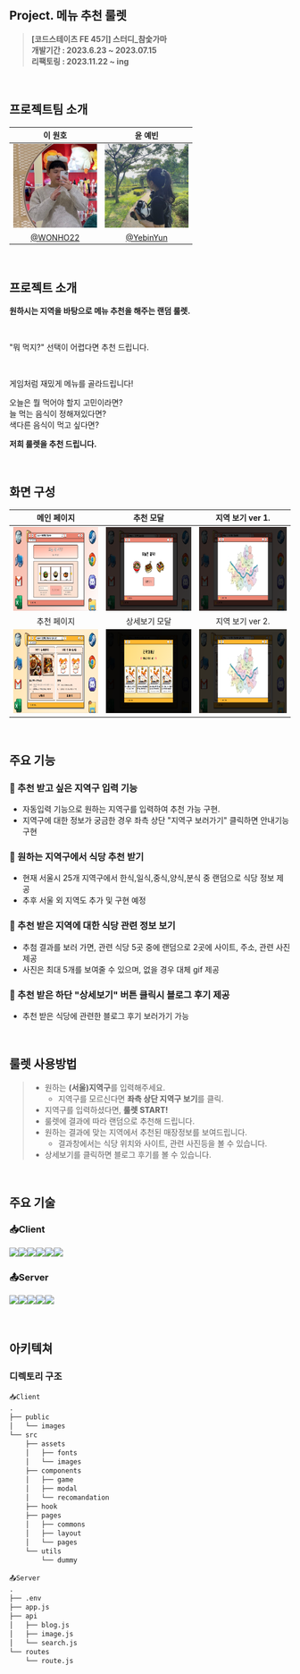 <br>

## **Project. 메뉴 추천 룰렛**

> **[코드스테이츠 FE 45기] 스터디\_참숯가마**\
> **개발기간 : 2023.6.23 ~ 2023.07.15**\
> **리팩토링 : 2023.11.22 ~ ing**

<br>

## 프로젝트팀 소개

| <center>이 원호</center>                                           | <center>윤 예빈</center>                                           |
| ------------------------------------------------------------------ | ------------------------------------------------------------------ |
| <img width="150px" height="150px" src = "client\public\images\Wonho.png"> | <img width="150px" height="150px" src = "client\public\images\Yebin.jpg"> |
| <center>[@WONHO22](https://github.com/W0N-H0)</center>             | <center>[@YebinYun](https://github.com/YebinYun)</center>          |

<br>

## 프로젝트 소개

**원하시는 지역을 바탕으로 메뉴 추천을 해주는 랜덤 룰렛.**

<br>

"뭐 먹지?" 선택이 어렵다면 추천 드립니다.

<br>

게임처럼 재밌게 메뉴를 골라드립니다!

오늘은 뭘 먹어야 할지 고민이라면?<br>
늘 먹는 음식이 정해져있다면?<br>
색다른 음식이 먹고 싶다면?<br>

**저희 룰렛을 추천 드립니다.**

<br>

## 화면 구성

| <center>메인 페이지</center>                                               | <center>추천 모달</center>                                             | <center>지역 보기 ver 1.</center>                                          |
| -------------------------------------------------------------------------- | ---------------------------------------------------------------------- | -------------------------------------------------------------------------- |
| <img width="300px" height="150px" src = "client\public\images\Main.png">          | <img width="300px" height="150px" src = "client\public\images\MainModal.png"> | <img width="300px" height="150px" src = "client\public\images\MapModalFirst.png"> |
| <center>추천 페이지</center>                                               | <center>상세보기 모달</center>                                         | <center>지역 보기 ver 2.</center>                                          |
| <img width="300px" height="150px" src = "client\public\images\Recomandation.png"> | <img width="300px" height="150px" src = "client\public\images\BlogModal.png"> | <img width="300px" height="150px" src = "client\public\images\MapModalSec.png">   |

<br>

## 주요 기능

### 🍚 추천 받고 싶은 지역구 입력 기능

- 자동입력 기능으로 원하는 지역구를 입력하여 추천 가능 구현.
- 지역구에 대한 정보가 궁금한 경우 좌측 상단 "지역구 보러가기" 클릭하면 안내기능 구현

### 🍚 원하는 지역구에서 식당 추천 받기

- 현재 서울시 25개 지역구에서 한식,일식,중식,양식,분식 중 랜덤으로 식당 정보 제공
- 추후 서울 외 지역도 추가 및 구현 예정

### 🍚 추천 받은 지역에 대한 식당 관련 정보 보기

- 추첨 결과를 보러 가면, 관련 식당 5곳 중에 랜덤으로 2곳에 사이트, 주소, 관련 사진 제공
- 사진은 최대 5개를 보여줄 수 있으며, 없을 경우 대체 gif 제공

### 🍚 추천 받은 하단 "상세보기" 버튼 클릭시 블로그 후기 제공

- 추천 받은 식당에 관련한 블로그 후기 보러가기 가능

<br>

## 룰렛 사용방법

> - 원하는 **(서울)지역구**를 입력해주세요.
>   - 지역구를 모르신다면 **좌측 상단 지역구 보기**를 클릭.
> - 지역구를 입력하셨다면, **룰렛 START!**
> - 룰렛에 결과에 따라 랜덤으로 추천해 드립니다.
> - 원하는 결과에 맞는 지역에서 추천된 매장정보를 보여드립니다.
>   - 결과창에서는 식당 위치와 사이트, 관련 사진등을 볼 수 있습니다.
> - 상세보기를 클릭하면 블로그 후기를 볼 수 있습니다.

<br>

## **주요 기술**

### 📥Client

<img src="https://img.shields.io/badge/typescript-3178C6?style=for-the-badge&logo=typescript&logoColor=white"/><img src="https://img.shields.io/badge/react-61DAFB?style=for-the-badge&logo=react&logoColor=white"/><img src="https://img.shields.io/badge/axios-5A29E4?style=for-the-badge&logo=axios&logoColor=white"/><img src="https://img.shields.io/badge/styledcomponents-DB7093?style=for-the-badge&logo=styledcomponents&logoColor=white"/><img src="https://img.shields.io/badge/reactrouter-CA4245?style=for-the-badge&logo=reactrouter&logoColor=white"/><img src="https://img.shields.io/badge/json-5A29E4?style=for-the-badge&logo=json&logoColor=white"/>


### 📤Server
<img src="https://img.shields.io/badge/javascript-F7DF1E?style=for-the-badge&logo=javascript&logoColor=white"/><img src="https://img.shields.io/badge/Node.js-339933?style=for-the-badge&logo=Node.js&logoColor=white"/><img src="https://img.shields.io/badge/express-000000?style=for-the-badge&logo=express&logoColor=white"/><img src="https://img.shields.io/badge/.env-ECD53F?style=for-the-badge&logo=.env&logoColor=white"/><img src="https://img.shields.io/badge/naver_api-03C75A?style=for-the-badge&logo=naver&logoColor=white"/>

<br>

## 아키텍쳐

### 디렉토리 구조
```
📥Client
.
├── public
│   └── images
└── src
    ├── assets
    │   ├── fonts
    │   └── images
    ├── components
    │   ├── game
    │   ├── modal
    │   └── recomandation
    ├── hook
    ├── pages
    │   ├── commons
    │   ├── layout
    │   └── pages
    └── utils
        └── dummy

📤Server
.
├── .env
├── app.js
├── api
│   ├── blog.js
│   ├── image.js
│   └── search.js
└── routes
    └── route.js
```
<br>
